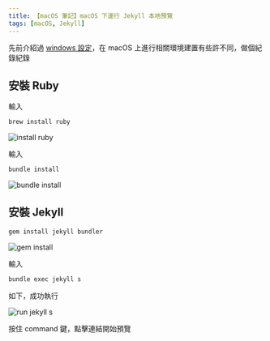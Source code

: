 ```yaml
---
title: 【macOS 筆記】macOS 下運行 Jekyll 本地預覽
tags: [macOS, Jekyll]
---
```

先前介紹過 [windows 設定](https://joechang0113.github.io/2020/01/03/windows-use-ruby.html)，在 macOS 上進行相關環境建置有些許不同，做個紀錄紀錄

## 安裝 Ruby

輸入

``` bash
brew install ruby
```

![install ruby](https://i.imgur.com/srT8wtW.png)

輸入

``` bash
bundle install
```

![bundle install](https://i.imgur.com/sUG6bPb.png)

## 安裝 Jekyll

``` bash
gem install jekyll bundler
```

![gem install](https://i.imgur.com/eIJrSzW.png)

輸入

``` bash
bundle exec jekyll s
```

如下，成功執行

![run jekyll s](https://i.imgur.com/bH3vo3Z.png)

按住 command 鍵，點擊連結開始預覽
